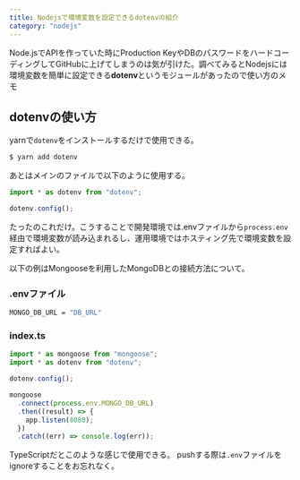 ```yaml
---
title: Nodejsで環境変数を設定できるdotenvの紹介
category: "nodejs"
---
```


Node.jsでAPIを作っていた時にProduction KeyやDBのパスワードをハードコーディングしてGitHubに上げてしまうのは気が引けた。調べてみるとNodejsには環境変数を簡単に設定できる**dotenv**というモジュールがあったので使い方のメモ

## dotenvの使い方

yarnで`dotenv`をインストールするだけで使用できる。

```bash
$ yarn add dotenv
```

あとはメインのファイルで以下のように使用する。

```typescript
import * as dotenv from "dotenv";

dotenv.config();
```

たったのこれだけ。こうすることで開発環境では.envファイルから`process.env`経由で環境変数が読み込まれるし、運用環境ではホスティング先で環境変数を設定すればよい。

以下の例はMongooseを利用したMongoDBとの接続方法について。

### .envファイル

```bash
MONGO_DB_URL = "DB_URL"
```

### index.ts

```typescript
import * as mongoose from "mongoose";
import * as dotenv from "dotenv";

dotenv.config();

mongoose
  .connect(process.env.MONGO_DB_URL)
  .then((result) => {
    app.listen(8080);
  })
  .catch((err) => console.log(err));
```

TypeScriptだとこのような感じで使用できる。
pushする際は`.env`ファイルをignoreすることをお忘れなく。